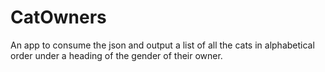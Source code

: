 # CatOwners
An app to consume the json and output a list of all the cats in alphabetical order under a heading of the gender of their owner.

